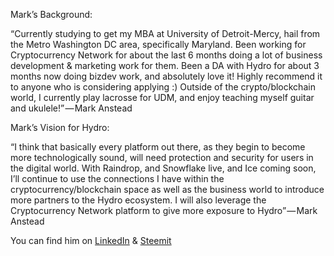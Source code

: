 Mark’s Background:

“Currently studying to get my MBA at University of Detroit-Mercy, hail from the Metro Washington DC area, specifically Maryland. Been working for Cryptocurrency Network for about the last 6 months doing a lot of business development & marketing work for them. Been a DA with Hydro for about 3 months now doing bizdev work, and absolutely love it! Highly recommend it to anyone who is considering applying :) Outside of the crypto/blockchain world, I currently play lacrosse for UDM, and enjoy teaching myself guitar and ukulele!” — Mark Anstead

Mark’s Vision for Hydro:

“I think that basically every platform out there, as they begin to become more technologically sound, will need protection and security for users in the digital world. With Raindrop, and Snowflake live, and Ice coming soon, I’ll continue to use the connections I have within the cryptocurrency/blockchain space as well as the business world to introduce more partners to the Hydro ecosystem. I will also leverage the Cryptocurrency Network platform to give more exposure to Hydro” — Mark Anstead

You can find him on <a href="https://www.linkedin.com/in/mark-anstead-098251108/">LinkedIn</a> & <a href="https://steemit.com/blockchain/@ansteadm/video-interview-with-andy-chorlian-from-hydrogen-platform">Steemit</a>
